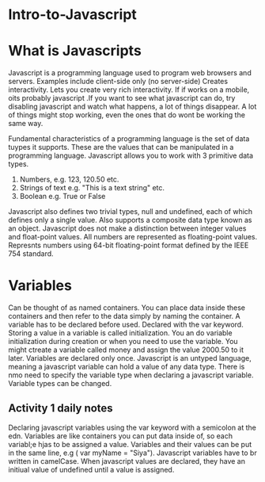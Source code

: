 # Intro-to-Javascript
<h1>What is Javascripts</h1>

Javascript is a programming language used to program web browsers and servers.
Examples include client-side only (no server-side)
Creates interactivity.
Lets you create very rich interactivity.
If if works on a mobile, oits probably javascript .If you want to see what javascript can do, try disabling javascript and watch what happens, a lot of things disappear.
A lot of things might stop working, even the ones that do wont be working the same way.

Fundamental characteristics of a programming language is the set of data tuypes it supports.
These are the values that can be manipulated in a programming language.
Javascript allows you to work with 3 primitive data types.

1. Numbers, e.g. 123, 120.50 etc.
2. Strings of text e.g. "This is a text string"  etc.
3. Boolean e.g. True or False

Javascript also defines two trivial types, null and undefined, each of which defines only a single value.
Also supports a composite data type known as an object.
Javascript does not make a distinction between integer values and float-point values.
All numbers are represented as floating-point values.
Represnts numbers using 64-bit floating-point format defined by the IEEE 754 standard.

<h1>Variables</h1>

Can be thought of as named containers.
You can place data inside these containers and then refer to the data simply by naming the container.
A variable has to be declared before used.
Declared with the var keyword.
Storing a value in a variable is called initialization.
You  an do variable initialization during creation or when you need to use the variable.
You might ctreate a variable called money and assign the value 2000.50 to it later.
Variables are declared only once.
Javascript is an untyped language, meaning a javascript variable can hold a value of any data type.
There is nmo need to specify the variable type when declaring a javascript variable.
Variable types can be changed.

<h2>Activity 1 daily notes</h2>
 Declaring javascript variables using the var keyword with a semicolon at the edn.
 Variables are like containers you can put data inside of, so each variabl;e hjas to be assigned a value.
 Variables and their values can be put in the same line, e.g ( var myName = "Siya").
Javascript variables have to br written in camelCase.
When javascript values are declared, they have an initiual value of undefined until a value is assigned.

 
